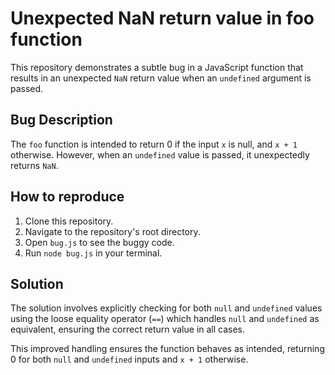 # Unexpected NaN return value in foo function

This repository demonstrates a subtle bug in a JavaScript function that results in an unexpected `NaN` return value when an `undefined` argument is passed. 

## Bug Description

The `foo` function is intended to return 0 if the input `x` is null, and `x + 1` otherwise. However, when an `undefined` value is passed, it unexpectedly returns `NaN`.

## How to reproduce

1. Clone this repository.
2. Navigate to the repository's root directory.
3. Open `bug.js` to see the buggy code.
4. Run `node bug.js` in your terminal.

## Solution

The solution involves explicitly checking for both `null` and `undefined` values using the loose equality operator (`==`) which handles `null` and `undefined` as equivalent, ensuring the correct return value in all cases.

This improved handling ensures the function behaves as intended, returning 0 for both `null` and `undefined` inputs and `x + 1` otherwise.